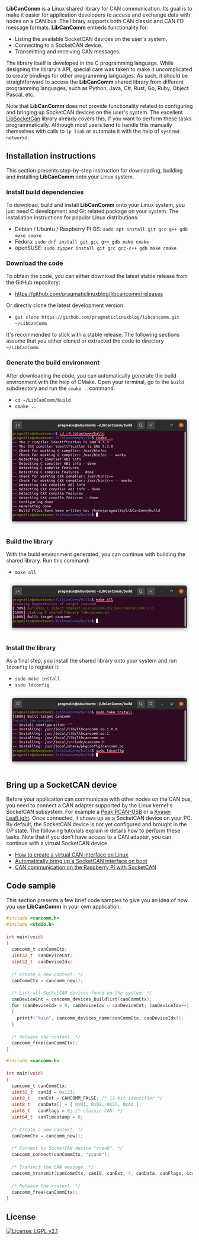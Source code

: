 **LibCanComm** is a Linux shared library for CAN communication. Its goal is to make it easier for application developers to access and exchange data with nodes on a CAN bus. The library supports both CAN classic and CAN FD message formats. **LibCanComm** embeds functionality for:

* Listing the available SocketCAN devices on the user's system.
* Connecting to a SocketCAN device.
* Transmitting and receiving CAN messages.

The library itself is developed in the C programming language. While designing the library's API, special care was taken to make it uncomplicated to create bindings for other programming languages. As such, it should be straightforward to access the **LibCanComm** shared library from different programming languages, such as Python, Java, C#, Rust, Go, Ruby, Object Pascal, etc.

Note that **LibCanComm** does not provide functionality related to configuring and bringing up SocketCAN devices on the user's system. The excellent [LibSocketCan](https://git.pengutronix.de/cgit/tools/libsocketcan) library already covers this, if you want to perform these tasks programmatically. Although most users tend to handle this manually themselves with calls to `ip link` or automate it with the help of `systemd-networkd`.

## Installation instructions

This section presents step-by-step instruction for downloading, building and installing **LibCanComm** onto your Linux system.

### Install build dependencies

To download, build and install **LibCanComm** onto your Linux system, you just need C development and Git related package on your system. The installation instructions for popular Linux distributions:

* Debian / Ubuntu / Raspberry PI OS: `sudo apt install git gcc g++ gdb make cmake`
* Fedora: `sudo dnf install git gcc g++ gdb make cmake`
* openSUSE: `sudo zypper install git gcc gcc-c++ gdb make cmake`

### Download the code

To obtain the code, you can either download the latest stable release from the GitHub repository:

* https://github.com/pragmaticlinuxblog/libcancomm/releases

Or directly clone the latest development version:

* `git clone https://github.com/pragmaticlinuxblog/libcancomm.git ~/LibCanComm`

It's recommended to stick with a stable release. The following sections assume that you either cloned or extracted the code to directory `~/LibCanComm`.

### Generate the build environment

After downloading the code, you can automatically generate the build environment with the help of CMake. Open your terminal, go to the `build` subdirectory and run the `cmake ..`command:

* `cd ~/LibCanComm/build`
* `cmake ..`

![](images/cmake_generate_build_environment.png)

### Build the library

With the build environment generated, you can continue with building the shared library. Run this command:

* `make all`

![](images/build_shared_library.png)

### Install the library

As a final step, you install the shared library onto your system and run `ldconfig` to register it:

* `sudo make install`
* `sudo ldconfig`

![](images/install_shared_library.png)

## Bring up a SocketCAN device

Before your application can communicate with other nodes on the CAN bus, you need to connect a CAN adapter supported by the Linux kernel's SocketCAN subsystem. For example a [Peak PCAN-USB](https://www.peak-system.com/PCAN-USB.199.0.html?&L=1) or a [Kvaser LeafLight](https://www.kvaser.com/product/kvaser-leaf-light-hs-v2/).  Once connected, it shows up as a SocketCAN device on your PC. By default, the SocketCAN device is not yet configured and brought in the *UP* state. The following tutorials explain in details how to perform these tasks. Note that if you don't have access to a CAN adapter, you can continue with a virtual SocketCAN device.

* [How to create a virtual CAN interface on Linux](https://www.pragmaticlinux.com/2021/10/how-to-create-a-virtual-can-interface-on-linux/)
* [Automatically bring up a SocketCAN interface on boot](https://www.pragmaticlinux.com/2021/07/automatically-bring-up-a-socketcan-interface-on-boot/)
* [CAN communication on the Raspberry PI with SocketCAN](https://www.pragmaticlinux.com/2021/10/can-communication-on-the-raspberry-pi-with-socketcan/)

## Code sample

This section presents a few brief code samples to give you an idea of how you use **LibCanComm** in your own application. 

```c linenums="1" title="Listing all available SocketCAN devices:"
#include <cancomm.h>
#include <stdio.h>

int main(void)
{
  cancomm_t canCommCtx;
  uint32_t  canDeviceCnt;
  uint32_t  canDeviceIdx;
    
  /* Create a new context. */
  canCommCtx = cancomm_new(); 
    
  /* List all SocketCAN devices found on the system. */
  canDeviceCnt = cancomm_devices_buildlist(canCommCtx);
  for (canDeviceIdx = 0; canDeviceIdx < canDeviceCnt; canDeviceIdx++)
  {
    printf("%s\n", cancomm_devices_name(canCommCtx, canDeviceIdx));
  }
    
  /* Release the context. */
  cancomm_free(canCommCtx);
}
```

```c linenums="1" title="Connecting to a SocketCAN device and transmitting a CAN message:"
#include <cancomm.h>

int main(void)
{
  cancomm_t canCommCtx;
  uint32_t  canId = 0x123;
  uint8_t   canExt = CANCOMM_FALSE; /* 11-bit identifier */
  uint8_t   canData[] = { 0x01, 0x02, 0x55, 0xAA };
  uint8_t   canFlags = 0; /* classic CAN. */
  uint64_t  canTimestamp = 0;
    
  /* Create a new context. */
  canCommCtx = cancomm_new(); 
 
  /* Connect to SocketCAN device "vcan0". */
  cancomm_connect(canCommCtx, "vcan0");
    
  /* Transmit the CAN message. */
  cancomm_transmit(canCommCtx, canId, canExt, 4, canData, canFlags, &canTimestamp);
    
  /* Release the context. */
  cancomm_free(canCommCtx);
}
```

## License

[![License: LGPL v2.1](https://img.shields.io/badge/license-LGPL_2.1-blue.svg)](https://www.gnu.org/licenses/old-licenses/lgpl-2.1.html)

